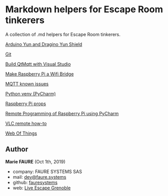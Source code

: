 ﻿# Markdown helpers for Escape Room tinkerers
A collection of .md helpers for Escape Room tinkerers.

[Arduino Yun and Dragino Yun Shield](arduino-yun.md)

[Git](git.md)

[Build QtMqtt with Visual Studio](mqtt-build-qtmqtt-visual-studio.md)

[Make Raspberry Pi a Wifi Bridge](raspberry-pi-bridge-wifi.md)

[MQTT known issues](mqtt-known-issues.md)

[Python venv (PyCharm)](python-venv.md)

[Raspberry Pi props](raspberry-pi-props.md)

[Remote Programming of Raspberry Pi using PyCharm](raspberry-pi-pycharm.md)

[VLC remote how-to](vlc-remote-how-to.md)

[Web Of Things](web-of-things.md)


## Author

**Marie FAURE** (Oct 1th, 2019)
* company: FAURE SYSTEMS SAS
* mail: <a href="mailto:dev@faure.systems" target="_blank">dev@faure.systems</a>
* github: <a href="https://github.com/fauresystems?tab=repositories" target="_blank">fauresystems</a>
* web: <a href="https://www.live-escape.net/" target="_blank">Live Escape Grenoble</a>